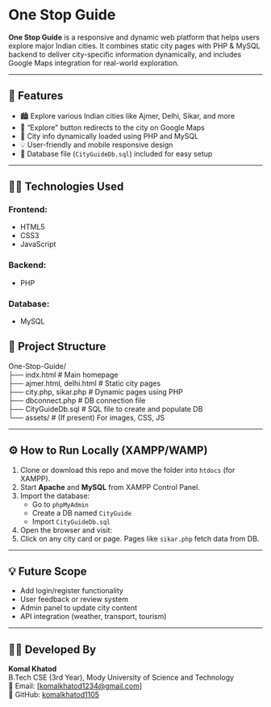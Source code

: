 # One Stop Guide

**One Stop Guide** is a responsive and dynamic web platform that helps users explore major Indian cities. It combines static city pages with PHP & MySQL backend to deliver city-specific information dynamically, and includes Google Maps integration for real-world exploration.

---

## 🚀 Features

- 🏙️ Explore various Indian cities like Ajmer, Delhi, Sikar, and more
- 📍 “Explore” button redirects to the city on Google Maps
- 🧠 City info dynamically loaded using PHP and MySQL
- 💡 User-friendly and mobile responsive design
- 🧾 Database file (`CityGuideDb.sql`) included for easy setup

---

## 🧑‍💻 Technologies Used

### Frontend:
- HTML5
- CSS3
- JavaScript

### Backend:
- PHP

### Database:
- MySQL
  
## 📁 Project Structure

One-Stop-Guide/
<br>
├── indx.html # Main homepage
<br>
├── ajmer.html, delhi.html # Static city pages
<br>
├── city.php, sikar.php # Dynamic pages using PHP
<br>
├── dbconnect.php # DB connection file
<br>
├── CityGuideDb.sql # SQL file to create and populate DB
<br>
└── assets/ # (If present) For images, CSS, JS


---

## ⚙️ How to Run Locally (XAMPP/WAMP)

1. Clone or download this repo and move the folder into `htdocs` (for XAMPP).
2. Start **Apache** and **MySQL** from XAMPP Control Panel.
3. Import the database:
   - Go to `phpMyAdmin`
   - Create a DB named `CityGuide`
   - Import `CityGuideDb.sql`
4. Open the browser and visit:
5.  Click on any city card or page. Pages like `sikar.php` fetch data from DB.

---

## 💡 Future Scope

- Add login/register functionality
- User feedback or review system
- Admin panel to update city content
- API integration (weather, transport, tourism)

---

## 🙋‍♀️ Developed By

**Komal Khatod**  
B.Tech CSE (3rd Year), Mody University of Science and Technology  
📧 Email: [komalkhatod1234@gmail.com]  
🔗 GitHub: [komalkhatod1105](https://github.com/komalkhatod1105)







